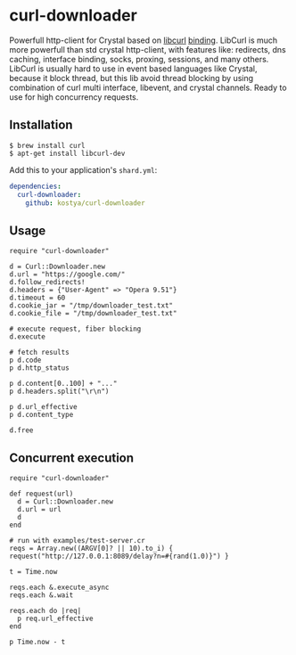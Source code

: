 # curl-downloader

Powerfull http-client for Crystal based on [libcurl](https://curl.haxx.se/libcurl/) [binding](https://github.com/blocknotes/curl-crystal). LibCurl is much more powerfull than std crystal http-client, with features like: redirects, dns caching, interface binding, socks, proxing, sessions, and many others. LibCurl is usually hard to use in event based languages like Crystal, because it block thread, but this lib avoid thread blocking by using combination of curl multi interface, libevent, and crystal channels. Ready to use for high concurrency requests.

## Installation

    $ brew install curl
    $ apt-get install libcurl-dev

Add this to your application's `shard.yml`:

```yaml
dependencies:
  curl-downloader:
    github: kostya/curl-downloader
```

## Usage

```crystal
require "curl-downloader"

d = Curl::Downloader.new
d.url = "https://google.com/"
d.follow_redirects!
d.headers = {"User-Agent" => "Opera 9.51"}
d.timeout = 60
d.cookie_jar = "/tmp/downloader_test.txt"
d.cookie_file = "/tmp/downloader_test.txt"

# execute request, fiber blocking
d.execute

# fetch results
p d.code
p d.http_status

p d.content[0..100] + "..."
p d.headers.split("\r\n")

p d.url_effective
p d.content_type

d.free
```

## Concurrent execution

```crystal
require "curl-downloader"

def request(url)
  d = Curl::Downloader.new
  d.url = url
  d
end

# run with examples/test-server.cr
reqs = Array.new((ARGV[0]? || 10).to_i) { request("http://127.0.0.1:8089/delay?n=#{rand(1.0)}") }

t = Time.now

reqs.each &.execute_async
reqs.each &.wait

reqs.each do |req|
  p req.url_effective
end

p Time.now - t
```